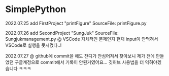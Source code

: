 # SimplePython

2022.07.25 add FirstProject "printFigure"
    SourceFile: printFigure.py

2022.07.26 add SecondProject "SungJuk"
    SourceFile: Sungjukmanagement.py
    @ VSCode 자체적인 문제인지 현재 input이 안먹혀서 VSCode로 실행을 못시켰다..!
    
2022.07.27 
    @ github에 commit을 해도 잔디가 안심어져서 찾아보니 제가 전에 만들었던 구글계정으로 commit해서 기록이 안된거였어요... 
    깃허브 사용법을 더 익혀야겠습니다 ㅋㅋㅋ
